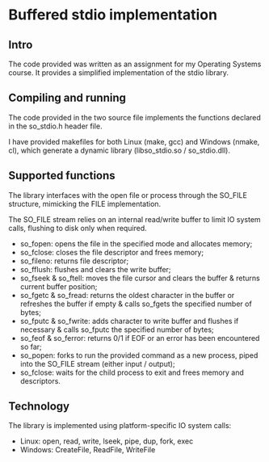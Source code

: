# Buffered stdio implementation

## Intro
The code provided was written as an assignment for my Operating Systems course. It provides a simplified implementation of the stdio library.

## Compiling and running
The code provided in the two source file implements the functions declared in the so_stdio.h header file.

I have provided makefiles for both Linux (make, gcc) and Windows (nmake, cl), which generate a dynamic library (libso_stdio.so / so_stdio.dll).

## Supported functions
The library interfaces with the open file or process through the SO_FILE structure, mimicking the FILE implementation.

The SO_FILE stream relies on an internal read/write buffer to limit IO system calls, flushing to disk only when required.
- so_fopen: opens the file in the specified mode and allocates memory;
- so_fclose: closes the file descriptor and frees memory;
- so_fileno: returns file descriptor;
- so_fflush: flushes and clears the write buffer;
- so_fseek & so_ftell: moves the file cursor and clears the buffer & returns current buffer position;
- so_fgetc & so_fread: returns the oldest character in the buffer or refreshes the buffer if empty & calls so_fgets the specified number of bytes;
- so_fputc & so_fwrite: adds character to write buffer and flushes if necessary & calls so_fputc the specified number of bytes;
- so_feof & so_ferror: returns 0/1 if EOF or an error has been encountered so far;
- so_popen: forks to run the provided command as a new process, piped into the SO_FILE stream (either input / output);
- so_fclose: waits for the child process to exit and frees memory and descriptors.

## Technology
The library is implemented using platform-specific IO system calls: <br>
- Linux: open, read, write, lseek, pipe, dup, fork, exec
- Windows: CreateFile, ReadFile, WriteFile

